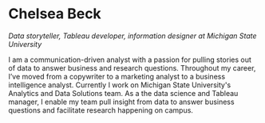 # Chelsea Beck

_Data storyteller, Tableau developer, information designer at Michigan State University_

I am a communication-driven analyst with a passion for pulling stories out of data to answer business and research questions. Throughout my career, I’ve moved from a copywriter to a marketing analyst to a business intelligence analyst. Currently I work on Michigan State University's Analytics and Data Solutions team. As a the data science and Tableau manager, I enable my team pull insight from data to answer business questions and facilitate research happening on campus.
